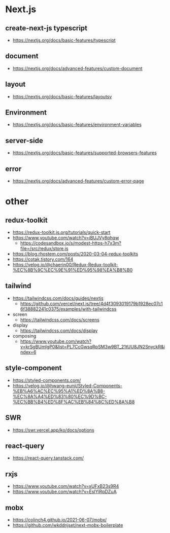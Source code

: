 Next.js
===
## create-next-js typescript
* https://nextjs.org/docs/basic-features/typescript

## document
* https://nextjs.org/docs/advanced-features/custom-document

## layout
* https://nextjs.org/docs/basic-features/layoutsv

## Environment
* https://nextjs.org/docs/basic-features/environment-variables

## server-side
* https://nextjs.org/docs/basic-features/supported-browsers-features

## error
* https://nextjs.org/docs/advanced-features/custom-error-page



# other
## redux-toolkit
* https://redux-toolkit.js.org/tutorials/quick-start
* https://www.youtube.com/watch?v=iBUJVy8phqw
  * https://codesandbox.io/s/modest-https-h7x3m?file=/src/redux/store.js
* https://blog.rhostem.com/posts/2020-03-04-redux-toolkits
* https://cotak.tistory.com/164
* https://velog.io/@chaerin00/Redux-Redux-toolkit-%EC%8B%9C%EC%9E%91%ED%95%98%EA%B8%B0

## tailwind
* https://tailwindcss.com/docs/guides/nextjs
  * https://github.com/vercel/next.js/tree/4d4f3093019179b1928ec07c16f38882241c0375/examples/with-tailwindcss
* screen
  * https://tailwindcss.com/docs/screens
* display
  * https://tailwindcss.com/docs/display
* composing
  * https://www.youtube.com/watch?v=krSgBUmIgP0&list=PL7CcGwsqRpSM3w9BT_21tUU8JN2SnyckR&index=6


## style-component
* https://styled-components.com/
* https://velog.io/@hwang-eunji/Styled-Components-%EB%A6%AC%EC%95%A1%ED%8A%B8-%EC%8A%A4%ED%83%80%EC%9D%BC-%EC%BB%B4%ED%8F%AC%EB%84%8C%ED%8A%B8

## SWR
* https://swr.vercel.app/ko/docs/options

## react-query
* https://react-query.tanstack.com/

## rxjs
* https://www.youtube.com/watch?v=xUFxB23s9R4
* https://www.youtube.com/watch?v=EsIYiRpDZuA

## mobx
* https://colinch4.github.io/2021-06-07/mobx/
* https://github.com/wkddnjset/next-mobx-boilerplate
